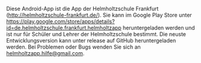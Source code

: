 Diese Android-App ist die App der Helmholtzschule Frankfurt (http://helmholtzschule-frankfurt.de/).
Sie kann im Google Play Store unter https://play.google.com/store/apps/details?id=de.helmholtzschule.frankfurt.helmholtzapp heruntergeladen werden und ist nur für Schüler und Lehrer der Helmholtzschule bestimmt.
Die neuste Entwicklungsversion kann unter release auf GitHub heruntergeladen werden.
Bei Problemen oder Bugs wenden Sie sich an helmholtzapp.hilfe@gmail.com.
